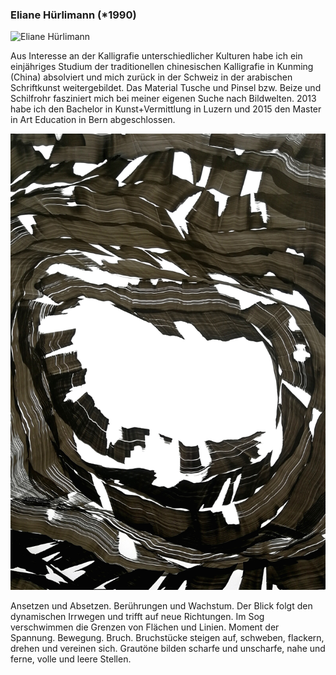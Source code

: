 ### Eliane Hürlimann (\*1990)

![Eliane Hürlimann](images/artists/2019/Eliane_Huerlimann_Portrait.jpg)

Aus Interesse an der Kalligrafie unterschiedlicher Kulturen habe ich ein einjähriges Studium der traditionellen chinesischen Kalligrafie in Kunming (China) absolviert und mich zurück in der Schweiz in der arabischen Schriftkunst weitergebildet. Das Material Tusche und Pinsel bzw. Beize und Schilfrohr fasziniert mich bei meiner eigenen Suche nach Bildwelten. 2013 habe ich den Bachelor in Kunst+Vermittlung in Luzern und 2015 den Master in Art Education in Bern abgeschlossen.

![Eliane Hürlimann's opus](images/artists/2019/Eliane_Huerlimann_Werk_Kondor_2018.jpg)

Ansetzen und Absetzen. Berührungen und Wachstum. Der Blick folgt den dynamischen Irrwegen und trifft auf neue Richtungen. Im Sog verschwimmen die Grenzen von Flächen und Linien. Moment der Spannung. Bewegung. Bruch. Bruchstücke steigen auf, schweben, flackern, drehen und vereinen sich. Grautöne bilden scharfe und unscharfe, nahe und ferne, volle und leere Stellen.

